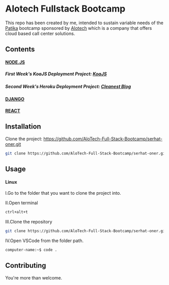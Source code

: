 # Alotech Fullstack Bootcamp

This repo has been created by me, intended to sustain variable needs of the [Patika](https://www.patika.dev) bootcamp sponsored by  [Alotech](https://www.alotech.com.tr) which is a company that offers cloud based call center solutions.

## Contents


#### [NODE.JS](https://github.com/AloTech-Full-Stack-Bootcamp/serhat-oner/tree/main/NodeJS) 

##### First Week's KoaJS Deployment Project: [KoaJS](https://serhatoner.herokuapp.com/)

##### Second Week's Heroku Deployment Project: [Cleanest Blog](https://cleanest-blog.herokuapp.com/)


#### [DJANGO](https://github.com/AloTech-Full-Stack-Bootcamp/serhat-oner/tree/main/Django)


#### [REACT](https://github.com/AloTech-Full-Stack-Bootcamp/serhat-oner/tree/main/React)



## Installation 

Clone the project: https://github.com/AloTech-Full-Stack-Bootcamp/serhat-oner.git
```sh
git clone https://github.com/AloTech-Full-Stack-Bootcamp/serhat-oner.git
```

## Usage

#### Linux

I.Go to the folder that you want to clone the project into.

II.Open terminal

```sh
ctrl+alt+t
```
III.Clone the repository

```sh
git clone https://github.com/AloTech-Full-Stack-Bootcamp/serhat-oner.git
```

IV.Open VSCode from the folder path.

```sh
computer-name:~$ code .
```


## Contributing

You're more than welcome.
